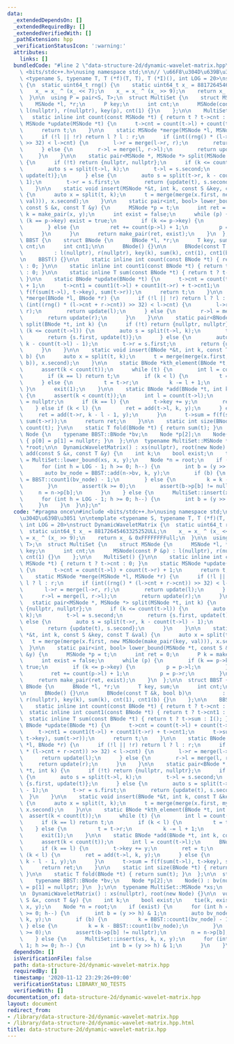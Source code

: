 ```yaml
---
data:
  _extendedDependsOn: []
  _extendedRequiredBy: []
  _extendedVerifiedWith: []
  _pathExtension: hpp
  _verificationStatusIcon: ':warning:'
  attributes:
    links: []
  bundledCode: "#line 2 \"data-structure-2d/dynamic-wavelet-matrix.hpp\"\n#include\
    \ <bits/stdc++.h>\nusing namespace std;\n\n// \u66F8\u304D\u639B\u3051 \n\ntemplate\
    \ <typename S, typename T, T (*f)(T, T), T (*I)(), int LOG = 20>\nstruct DynamicWaveletMatrix\
    \ {\n  static uint64_t rng() {\n    static uint64_t x_ = 88172645463325252ULL;\n\
    \    x_ = x_ ^ (x_ << 7);\n    x_ = x_ ^ (x_ >> 9);\n    return x_ & 0xFFFFFFFFull;\n\
    \  }\n\n  using P = pair<S, T>;\n  struct MultiSet {\n    struct MSNode {\n  \
    \    MSNode *l, *r;\n      P key;\n      int cnt;\n      MSNode(const P &p) :\
    \ l(nullptr), r(nullptr), key(p), cnt(1) {}\n    };\n\n    MultiSet() {}\n\n \
    \   static inline int count(const MSNode *t) { return t ? t->cnt : 0; }\n    static\
    \ MSNode *update(MSNode *t) {\n      t->cnt = count(t->l) + count(t->r) + 1;\n\
    \      return t;\n    }\n\n    static MSNode *merge(MSNode *l, MSNode *r) {\n\
    \      if (!l || !r) return l ? l : r;\n      if (int((rng() * (l->cnt + r->cnt))\
    \ >> 32) < l->cnt) {\n        l->r = merge(l->r, r);\n        return update(l);\n\
    \      } else {\n        r->l = merge(l, r->l);\n        return update(r);\n \
    \     }\n    }\n\n    static pair<MSNode *, MSNode *> split(MSNode *t, int k)\
    \ {\n      if (!t) return {nullptr, nullptr};\n      if (k <= count(t->l)) {\n\
    \        auto s = split(t->l, k);\n        t->l = s.second;\n        return {s.first,\
    \ update(t)};\n      } else {\n        auto s = split(t->r, k - count(t->l) -\
    \ 1);\n        t->r = s.first;\n        return {update(t), s.second};\n      }\n\
    \    }\n\n    static void insert(MSNode *&t, int k, const S &key, const T &val)\
    \ {\n      auto x = split(t, k);\n      t = merge(merge(x.first, new MSNode(make_pair(key,\
    \ val))), x.second);\n    }\n\n    static pair<int, bool> lower_bound(MSNode *t,\
    \ const S &x, const T &y) {\n      MSNode *p = t;\n      int ret = 0;\n      P\
    \ k = make_pair(x, y);\n      int exist = false;\n      while (p) {\n        if\
    \ (k == p->key) exist = true;\n        if (k <= p->key) {\n          p = p->l;\n\
    \        } else {\n          ret += count(p->l) + 1;\n          p = p->r;\n  \
    \      }\n      }\n      return make_pair(ret, exist);\n    }\n  };\n\n  struct\
    \ BBST {\n    struct BNode {\n      BNode *l, *r;\n      T key, sum;\n      int\
    \ cnt;\n      int cnt1;\n\n      BNode() {}\n\n      BNode(const T &k, bool b)\n\
    \          : l(nullptr), r(nullptr), key(k), sum(k), cnt(1), cnt1(b) {}\n    };\n\
    \n    BBST() {}\n\n    static inline int count(const BNode *t) { return t ? t->cnt\
    \ : 0; }\n\n    static inline int count1(const BNode *t) { return t ? t->cnt1\
    \ : 0; }\n\n    static inline T sum(const BNode *t) { return t ? t->sum : I();\
    \ }\n\n    static BNode *update(BNode *t) {\n      t->cnt = count(t->l) + count(t->r)\
    \ + 1;\n      t->cnt1 = count1(t->l) + count1(t->r) + t->cnt1;\n      t->sum =\
    \ f(f(sum(t->l), t->key), sum(t->r));\n      return t;\n    }\n\n    static BNode\
    \ *merge(BNode *l, BNode *r) {\n      if (!l || !r) return l ? l : r;\n      if\
    \ (int((rng() * (l->cnt + r->cnt)) >> 32) < l->cnt) {\n        l->r = merge(l->r,\
    \ r);\n        return update(l);\n      } else {\n        r->l = merge(l, r->l);\n\
    \        return update(r);\n      }\n    }\n\n    static pair<BNode *, BNode *>\
    \ split(BNode *t, int k) {\n      if (!t) return {nullptr, nullptr};\n      if\
    \ (k <= count(t->l)) {\n        auto s = split(t->l, k);\n        t->l = s.second;\n\
    \        return {s.first, update(t)};\n      } else {\n        auto s = split(t->r,\
    \ k - count(t->l) - 1);\n        t->r = s.first;\n        return {update(t), s.second};\n\
    \      }\n    }\n\n    static void insert(BNode *&t, int k, const T &key, bool\
    \ b) {\n      auto x = split(t, k);\n      t = merge(merge(x.first, my_new(key,\
    \ b)), x.second);\n    }\n\n    static BNode *kth_element(BNode *t, int k) {\n\
    \      assert(k < count(t));\n      while (t) {\n        int l = count(t->l);\n\
    \        if (k == l) return t;\n        if (k < l) {\n          t = t->l;\n  \
    \      } else {\n          t = t->r;\n          k -= l + 1;\n        }\n     \
    \ }\n      exit(1);\n    }\n\n    static BNode *add(BNode *t, int k, const T &y)\
    \ {\n      assert(k < count(t));\n      int l = count(t->l);\n      BNode *ret\
    \ = nullptr;\n      if (k == l) {\n        t->key += y;\n        ret = t;\n  \
    \    } else if (k < l) {\n        ret = add(t->l, k, y);\n      } else {\n   \
    \     ret = add(t->r, k - l - 1, y);\n      }\n      t->sum = f(f(sum(t->l), t->key),\
    \ sum(t->r));\n      return ret;\n    }\n\n    static int size(BNode *t) { return\
    \ count(t); }\n\n    static T fold(BNode *t) { return sum(t); }\n  };\n\n  struct\
    \ Node {\n    typename BBST::BNode *bv;\n    Node *p[2];\n    Node() : bv(nullptr)\
    \ { p[0] = p[1] = nullptr; }\n  };\n\n  typename MultiSet::MSNode *xs;\n  Node\
    \ *root;\n\n  DynamicWaveletMatrix() : xs(nullptr), root(new Node) {}\n\n  void\
    \ add(const S &x, const T &y) {\n    int k;\n    bool exist;\n    tie(k, exist)\
    \ = MultiSet::lower_bound(xs, x, y);\n    Node *n = root;\n    if (exist) {\n\
    \      for (int h = LOG - 1; h >= 0; h--) {\n        int b = (y >> h) & 1;\n \
    \       auto bv_node = BBST::add(n->bv, k, y);\n        if (b) {\n          k\
    \ = BBST::count1(bv_node) - 1;\n        } else {\n          k = k - BBST::count1(bv_node);\n\
    \        }\n        assert(k >= 0);\n        assert(b->p[b] != nullptr);\n   \
    \     n = n->p[b];\n      }\n    } else {\n      MultiSet::insert(xs, k, x, y);\n\
    \      for (int h = LOG - 1; h >= 0; h--) {\n        int b = (y >> h) & 1;\n \
    \     }\n    }\n  }\n};\n"
  code: "#pragma once\n#include <bits/stdc++.h>\nusing namespace std;\n\n// \u66F8\
    \u304D\u639B\u3051 \n\ntemplate <typename S, typename T, T (*f)(T, T), T (*I)(),\
    \ int LOG = 20>\nstruct DynamicWaveletMatrix {\n  static uint64_t rng() {\n  \
    \  static uint64_t x_ = 88172645463325252ULL;\n    x_ = x_ ^ (x_ << 7);\n    x_\
    \ = x_ ^ (x_ >> 9);\n    return x_ & 0xFFFFFFFFull;\n  }\n\n  using P = pair<S,\
    \ T>;\n  struct MultiSet {\n    struct MSNode {\n      MSNode *l, *r;\n      P\
    \ key;\n      int cnt;\n      MSNode(const P &p) : l(nullptr), r(nullptr), key(p),\
    \ cnt(1) {}\n    };\n\n    MultiSet() {}\n\n    static inline int count(const\
    \ MSNode *t) { return t ? t->cnt : 0; }\n    static MSNode *update(MSNode *t)\
    \ {\n      t->cnt = count(t->l) + count(t->r) + 1;\n      return t;\n    }\n\n\
    \    static MSNode *merge(MSNode *l, MSNode *r) {\n      if (!l || !r) return\
    \ l ? l : r;\n      if (int((rng() * (l->cnt + r->cnt)) >> 32) < l->cnt) {\n \
    \       l->r = merge(l->r, r);\n        return update(l);\n      } else {\n  \
    \      r->l = merge(l, r->l);\n        return update(r);\n      }\n    }\n\n \
    \   static pair<MSNode *, MSNode *> split(MSNode *t, int k) {\n      if (!t) return\
    \ {nullptr, nullptr};\n      if (k <= count(t->l)) {\n        auto s = split(t->l,\
    \ k);\n        t->l = s.second;\n        return {s.first, update(t)};\n      }\
    \ else {\n        auto s = split(t->r, k - count(t->l) - 1);\n        t->r = s.first;\n\
    \        return {update(t), s.second};\n      }\n    }\n\n    static void insert(MSNode\
    \ *&t, int k, const S &key, const T &val) {\n      auto x = split(t, k);\n   \
    \   t = merge(merge(x.first, new MSNode(make_pair(key, val))), x.second);\n  \
    \  }\n\n    static pair<int, bool> lower_bound(MSNode *t, const S &x, const T\
    \ &y) {\n      MSNode *p = t;\n      int ret = 0;\n      P k = make_pair(x, y);\n\
    \      int exist = false;\n      while (p) {\n        if (k == p->key) exist =\
    \ true;\n        if (k <= p->key) {\n          p = p->l;\n        } else {\n \
    \         ret += count(p->l) + 1;\n          p = p->r;\n        }\n      }\n \
    \     return make_pair(ret, exist);\n    }\n  };\n\n  struct BBST {\n    struct\
    \ BNode {\n      BNode *l, *r;\n      T key, sum;\n      int cnt;\n      int cnt1;\n\
    \n      BNode() {}\n\n      BNode(const T &k, bool b)\n          : l(nullptr),\
    \ r(nullptr), key(k), sum(k), cnt(1), cnt1(b) {}\n    };\n\n    BBST() {}\n\n\
    \    static inline int count(const BNode *t) { return t ? t->cnt : 0; }\n\n  \
    \  static inline int count1(const BNode *t) { return t ? t->cnt1 : 0; }\n\n  \
    \  static inline T sum(const BNode *t) { return t ? t->sum : I(); }\n\n    static\
    \ BNode *update(BNode *t) {\n      t->cnt = count(t->l) + count(t->r) + 1;\n \
    \     t->cnt1 = count1(t->l) + count1(t->r) + t->cnt1;\n      t->sum = f(f(sum(t->l),\
    \ t->key), sum(t->r));\n      return t;\n    }\n\n    static BNode *merge(BNode\
    \ *l, BNode *r) {\n      if (!l || !r) return l ? l : r;\n      if (int((rng()\
    \ * (l->cnt + r->cnt)) >> 32) < l->cnt) {\n        l->r = merge(l->r, r);\n  \
    \      return update(l);\n      } else {\n        r->l = merge(l, r->l);\n   \
    \     return update(r);\n      }\n    }\n\n    static pair<BNode *, BNode *> split(BNode\
    \ *t, int k) {\n      if (!t) return {nullptr, nullptr};\n      if (k <= count(t->l))\
    \ {\n        auto s = split(t->l, k);\n        t->l = s.second;\n        return\
    \ {s.first, update(t)};\n      } else {\n        auto s = split(t->r, k - count(t->l)\
    \ - 1);\n        t->r = s.first;\n        return {update(t), s.second};\n    \
    \  }\n    }\n\n    static void insert(BNode *&t, int k, const T &key, bool b)\
    \ {\n      auto x = split(t, k);\n      t = merge(merge(x.first, my_new(key, b)),\
    \ x.second);\n    }\n\n    static BNode *kth_element(BNode *t, int k) {\n    \
    \  assert(k < count(t));\n      while (t) {\n        int l = count(t->l);\n  \
    \      if (k == l) return t;\n        if (k < l) {\n          t = t->l;\n    \
    \    } else {\n          t = t->r;\n          k -= l + 1;\n        }\n      }\n\
    \      exit(1);\n    }\n\n    static BNode *add(BNode *t, int k, const T &y) {\n\
    \      assert(k < count(t));\n      int l = count(t->l);\n      BNode *ret = nullptr;\n\
    \      if (k == l) {\n        t->key += y;\n        ret = t;\n      } else if\
    \ (k < l) {\n        ret = add(t->l, k, y);\n      } else {\n        ret = add(t->r,\
    \ k - l - 1, y);\n      }\n      t->sum = f(f(sum(t->l), t->key), sum(t->r));\n\
    \      return ret;\n    }\n\n    static int size(BNode *t) { return count(t);\
    \ }\n\n    static T fold(BNode *t) { return sum(t); }\n  };\n\n  struct Node {\n\
    \    typename BBST::BNode *bv;\n    Node *p[2];\n    Node() : bv(nullptr) { p[0]\
    \ = p[1] = nullptr; }\n  };\n\n  typename MultiSet::MSNode *xs;\n  Node *root;\n\
    \n  DynamicWaveletMatrix() : xs(nullptr), root(new Node) {}\n\n  void add(const\
    \ S &x, const T &y) {\n    int k;\n    bool exist;\n    tie(k, exist) = MultiSet::lower_bound(xs,\
    \ x, y);\n    Node *n = root;\n    if (exist) {\n      for (int h = LOG - 1; h\
    \ >= 0; h--) {\n        int b = (y >> h) & 1;\n        auto bv_node = BBST::add(n->bv,\
    \ k, y);\n        if (b) {\n          k = BBST::count1(bv_node) - 1;\n       \
    \ } else {\n          k = k - BBST::count1(bv_node);\n        }\n        assert(k\
    \ >= 0);\n        assert(b->p[b] != nullptr);\n        n = n->p[b];\n      }\n\
    \    } else {\n      MultiSet::insert(xs, k, x, y);\n      for (int h = LOG -\
    \ 1; h >= 0; h--) {\n        int b = (y >> h) & 1;\n      }\n    }\n  }\n};"
  dependsOn: []
  isVerificationFile: false
  path: data-structure-2d/dynamic-wavelet-matrix.hpp
  requiredBy: []
  timestamp: '2020-11-12 23:29:26+09:00'
  verificationStatus: LIBRARY_NO_TESTS
  verifiedWith: []
documentation_of: data-structure-2d/dynamic-wavelet-matrix.hpp
layout: document
redirect_from:
- /library/data-structure-2d/dynamic-wavelet-matrix.hpp
- /library/data-structure-2d/dynamic-wavelet-matrix.hpp.html
title: data-structure-2d/dynamic-wavelet-matrix.hpp
---
```

